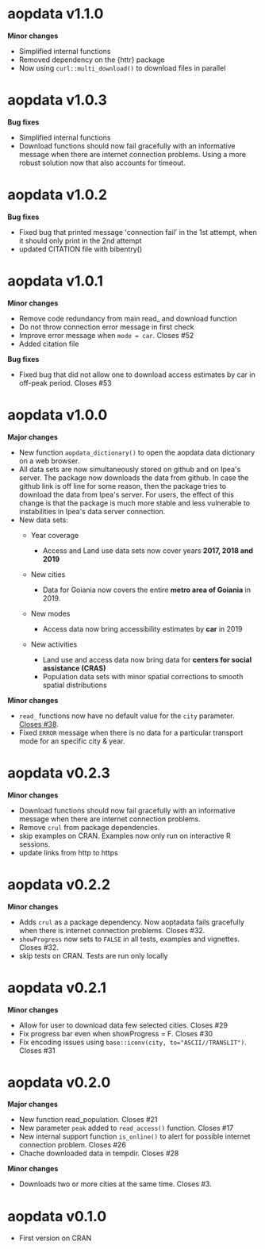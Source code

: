 # aopdata v1.1.0

**Minor changes**

- Simplified internal functions
- Removed dependency on the {httr} package
- Now using `curl::multi_download()` to download files in parallel



# aopdata v1.0.3

**Bug fixes**

- Simplified internal functions
- Download functions should now fail gracefully with an informative message when there are internet connection problems. Using a more robust solution now that also accounts for timeout.


# aopdata v1.0.2

**Bug fixes**

- Fixed bug that printed message 'connection fail' in the 1st attempt, when it should only print in the 2nd attempt
- updated CITATION file with bibentry()


# aopdata v1.0.1

**Minor changes**

- Remove code redundancy from main read_ and download function
- Do not throw connection error message in first check
- Improve error message when `mode = car`. Closes #52
- Added citation file

**Bug fixes**

- Fixed bug that did not allow one to download access estimates by car in off-peak period. Closes #53



# aopdata v1.0.0

**Major changes**

- New function `aopdata_dictionary()` to open the aopdata data dictionary on a web browser.
- All data sets are now simultaneously stored on github and on Ipea's server. The package now downloads the data from github. In case the github link is off line for some reason, then the package tries to download the data from Ipea's server. For users, the effect of this change is that the package is much more stable and less vulnerable to instabilities in Ipea's data server connection.
- New data sets:
  - Year coverage
    - Access and Land use data sets now cover years **2017, 2018 and 2019**

  - New cities
    - Data for Goiania now covers the entire **metro area of Goiania** in 2019.

  - New modes
    - Access data now bring accessibility estimates by **car** in 2019

  - New activities
    - Land use and access data now bring data for **centers for social assistance (CRAS)**
    - Population data sets with minor spatial corrections to smooth spatial distributions


**Minor changes**

- `read_` functions now have no default value for the `city` parameter. [Closes #38](https://github.com/ipeaGIT/aopdata/issues/38).
- Fixed `ERROR` message when there is no data for a particular transport mode for an specific city & year.




# aopdata v0.2.3

**Minor changes**

- Download functions should now fail gracefully with an informative message when there are internet connection problems.
- Remove `crul` from package dependencies.
- skip examples on CRAN. Examples now only run on interactive R sessions.
- update links from http to https



# aopdata v0.2.2

**Minor changes**

- Adds `crul` as a package dependency. Now aoptadata fails gracefully when there is internet connection problems. Closes #32.
- `showProgress` now sets to `FALSE` in all tests, examples and vignettes. Closes #32.
- skip tests on CRAN. Tests are run only locally




# aopdata v0.2.1

**Minor changes**

- Allow for user to download data few selected cities. Closes #29
- Fix  progress bar even when showProgress = F. Closes #30
- Fix  encoding issues using `base::iconv(city, to="ASCII//TRANSLIT")`. Closes #31




# aopdata v0.2.0

**Major changes**

- New function read_population. Closes #21
- New parameter `peak` added to `read_access()` function. Closes #17
- New internal support function `is_online()` to alert for possible internet connection problem. Closes #26
- Chache downloaded data in tempdir. Closes #28

**Minor changes**

- Downloads two or more cities at the same time. Closes #3.



# aopdata v0.1.0

- First version on CRAN
